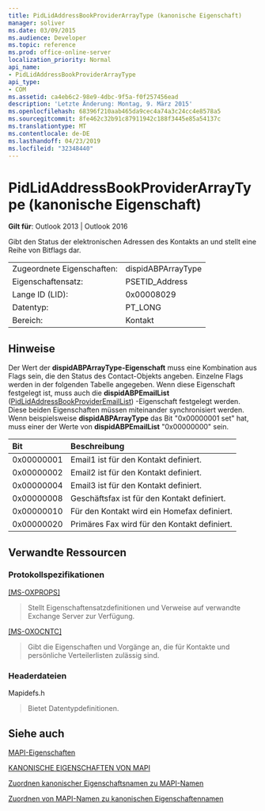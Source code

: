 ```yaml
---
title: PidLidAddressBookProviderArrayType (kanonische Eigenschaft)
manager: soliver
ms.date: 03/09/2015
ms.audience: Developer
ms.topic: reference
ms.prod: office-online-server
localization_priority: Normal
api_name:
- PidLidAddressBookProviderArrayType
api_type:
- COM
ms.assetid: ca4eb6c2-98e9-4dbc-9f5a-f0f257456ead
description: 'Letzte Änderung: Montag, 9. März 2015'
ms.openlocfilehash: 68396f210aab465da9cec4a74a3c24cc4e8578a5
ms.sourcegitcommit: 8fe462c32b91c87911942c188f3445e85a54137c
ms.translationtype: MT
ms.contentlocale: de-DE
ms.lasthandoff: 04/23/2019
ms.locfileid: "32348440"
---
```

# <a name="pidlidaddressbookproviderarraytype-canonical-property"></a>PidLidAddressBookProviderArrayType (kanonische Eigenschaft)

  
  
**Gilt für**: Outlook 2013 | Outlook 2016 
  
Gibt den Status der elektronischen Adressen des Kontakts an und stellt eine Reihe von Bitflags dar.
  
|||
|:-----|:-----|
|Zugeordnete Eigenschaften:  <br/> |dispidABPArrayType  <br/> |
|Eigenschaftensatz:  <br/> |PSETID_Address  <br/> |
|Lange ID (LID):  <br/> |0x00008029  <br/> |
|Datentyp:  <br/> |PT_LONG  <br/> |
|Bereich:  <br/> |Kontakt  <br/> |
   
## <a name="remarks"></a>Hinweise

Der Wert der **dispidABPArrayType-Eigenschaft** muss eine Kombination aus Flags sein, die den Status des Contact-Objekts angeben. Einzelne Flags werden in der folgenden Tabelle angegeben. Wenn diese Eigenschaft festgelegt ist, muss auch die **dispidABPEmailList** ([PidLidAddressBookProviderEmailList](pidlidaddressbookprovideremaillist-canonical-property.md)) -Eigenschaft festgelegt werden. Diese beiden Eigenschaften müssen miteinander synchronisiert werden. Wenn beispielsweise **dispidABPArrayType** das Bit "0x00000001 set" hat, muss einer der Werte von **dispidABPEmailList** "0x00000000" sein. 
  
|**Bit**|**Beschreibung**|
|:-----|:-----|
|0x00000001  <br/> |Email1 ist für den Kontakt definiert.  <br/> |
|0x00000002  <br/> |Email2 ist für den Kontakt definiert.  <br/> |
|0x00000004  <br/> |Email3 ist für den Kontakt definiert.  <br/> |
|0x00000008  <br/> |Geschäftsfax ist für den Kontakt definiert.  <br/> |
|0x00000010  <br/> |Für den Kontakt wird ein Homefax definiert.  <br/> |
|0x00000020  <br/> |Primäres Fax wird für den Kontakt definiert.  <br/> |
   
## <a name="related-resources"></a>Verwandte Ressourcen

### <a name="protocol-specifications"></a>Protokollspezifikationen

[[MS-OXPROPS]](https://msdn.microsoft.com/library/f6ab1613-aefe-447d-a49c-18217230b148%28Office.15%29.aspx)
  
> Stellt Eigenschaftensatzdefinitionen und Verweise auf verwandte Exchange Server zur Verfügung.
    
[[MS-OXOCNTC]](https://msdn.microsoft.com/library/9b636532-9150-4836-9635-9c9b756c9ccf%28Office.15%29.aspx)
  
> Gibt die Eigenschaften und Vorgänge an, die für Kontakte und persönliche Verteilerlisten zulässig sind.
    
### <a name="header-files"></a>Headerdateien

Mapidefs.h
  
> Bietet Datentypdefinitionen.
    
## <a name="see-also"></a>Siehe auch



[MAPI-Eigenschaften](mapi-properties.md)
  
[KANONISCHE EIGENSCHAFTEN VON MAPI](mapi-canonical-properties.md)
  
[Zuordnen kanonischer Eigenschaftsnamen zu MAPI-Namen](mapping-canonical-property-names-to-mapi-names.md)
  
[Zuordnen von MAPI-Namen zu kanonischen Eigenschaftennamen](mapping-mapi-names-to-canonical-property-names.md)


